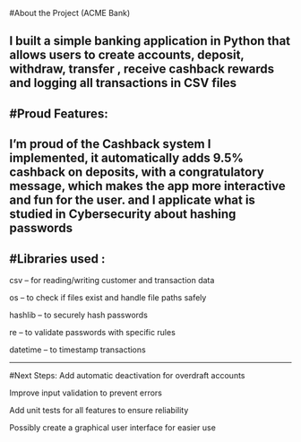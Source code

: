 #About the Project (ACME Bank)

I built a simple banking application in Python that allows users to create accounts, deposit, withdraw, transfer , receive cashback rewards and logging all transactions in CSV files
-----------------------------------------------------
#Proud Features:
-----------------------------------------------------
I’m proud of the Cashback system I implemented, it automatically adds 9.5% cashback on deposits, with a congratulatory message, which makes the app more interactive and fun for the user.
and I applicate what is studied in Cybersecurity about hashing passwords 
--------------------------------------------------------------------- 
#Libraries used :
--------------------------------------------------------------------
csv – for reading/writing customer and transaction data

os – to check if files exist and handle file paths safely

hashlib – to securely hash passwords

re – to validate passwords with specific rules

datetime – to timestamp transactions

--------------------------------------------------------
#Next Steps:
Add automatic deactivation for overdraft accounts

Improve input validation to prevent errors

Add unit tests for all features to ensure reliability

Possibly create a graphical user interface for easier use

